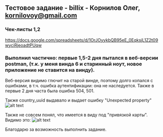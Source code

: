 ## Тестовое задание - billix - Корнилов Олег, kornilovoy@gmail.com

### Чек-листы 1,2
https://docs.google.com/spreadsheets/d/1OrJOyykbQB95eE_0EqksjL1Z2t09wyciRjeoadtPUqw

### Выполнил частично: первые 1,5-2 дня пытался в веб-версии postman, (т.к. у меня винда 6 и старинный ноут, новое приложение не ставится на винду). 
Веб-версия видимо глючит на старой винде, поэтому долго копался с ошибками, в т.ч. ошибка аутентификации: она не наследуется. Также в первые 2 дня часта была ошибка 504, 501. 

Также country_uuid выдавало и выдает ошибку "Unexpected property"
![alt text](https://i.ibb.co/Pjd1jGw/create-a-client-error-country-uuid.png)

Также не совсем понял, что имеется в виду под "привязкой карты". Видимо это:
![alt text](https://i.ibb.co/ydd3HKx/image.png)

Благодарю за возможность выполнить задание.
